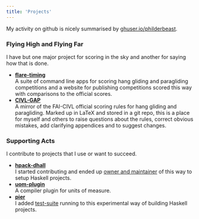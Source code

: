```yaml
---
title: 'Projects'
---
```


My activity on github is nicely summarised by <a
href="https://ghuser.io/philderbeast"
target="_blank">ghuser.io/philderbeast</a>.

### Flying High and Flying Far

I have but one major project for scoring in the sky and another for saying how
that is done.

* [**flare-timing**](http://www.flaretiming.com)  
A suite of command line apps for scoring hang gliding and paragliding
competitions and a website for publishing competitions scored this way with
comparisons to the official scores.
* [**CIVL-GAP**](https://github.com/BlockScope/CIVL-GAP)  
A mirror of the FAI-CIVL official scoring rules for hang gliding and
paragliding. Marked up in LaTeX and stored in a git repo, this is a place for
myself and others to raise questions about the rules, correct obvious mistakes,
add clarifying appendices and to suggest changes.

### Supporting Acts

I contribute to projects that I use or want to succeed.

* [**hpack-dhall**](http://hackage.haskell.org/package/hpack-dhall)  
I started contributing and ended up
[owner and maintainer](https://github.com/BlockScope/hpack-dhall/issues/3) of
this way to setup Haskell projects.
* [**uom-plugin**](http://hackage.haskell.org/package/uom-plugin)  
A compiler plugin for units of measure.
* [**pier**](https://github.com/judah/pier)  
I added [test-suite](https://github.com/judah/pier/issues/50) running to this
experimental way of building Haskell projects.

